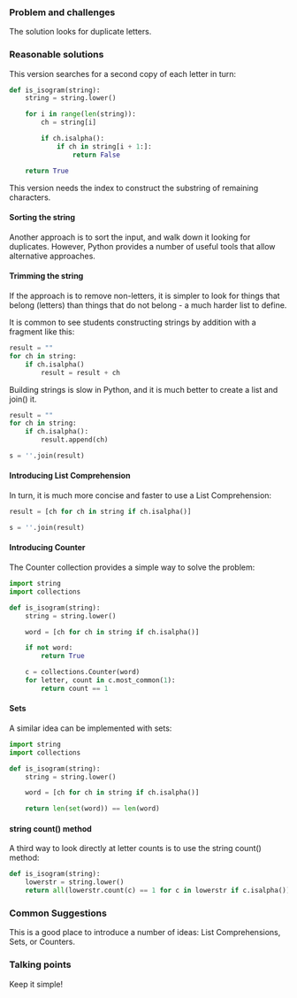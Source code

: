 ### Problem and challenges

The solution looks for duplicate letters.

### Reasonable solutions
	
This version searches for a second copy of each letter in turn:
	
```python
def is_isogram(string):
    string = string.lower()

    for i in range(len(string)):
        ch = string[i]

        if ch.isalpha():
            if ch in string[i + 1:]:
                return False

    return True
```

This version needs the index to construct the substring of remaining characters.

#### Sorting the string
    
Another approach is to sort the input, and walk down it looking for
duplicates. However, Python provides a number of useful tools that allow
alternative approaches.  

#### Trimming the string

If the approach is to remove non-letters, it is simpler to look for things that
belong (letters) than things that do not belong - a much harder list to define.

It is common to see students constructing strings by addition with a
fragment like this:

```python
result = ""
for ch in string:
	if ch.isalpha()
		result = result + ch
```

Building strings is slow in Python, and it is much better to create a list and join() it.

```python
result = ""
for ch in string:
    if ch.isalpha():
        result.append(ch)

s = ''.join(result)
```

#### Introducing List Comprehension

In turn, it is much more concise and faster to use a List Comprehension:

```python
result = [ch for ch in string if ch.isalpha()]

s = ''.join(result)
```

#### Introducing Counter

The Counter collection provides a simple way to solve the problem:

```python
import string
import collections

def is_isogram(string):
    string = string.lower()

    word = [ch for ch in string if ch.isalpha()]

    if not word:
        return True

    c = collections.Counter(word)
    for letter, count in c.most_common(1):
        return count == 1
```

#### Sets

A similar idea can be implemented with sets:

```python
import string
import collections

def is_isogram(string):
    string = string.lower()

    word = [ch for ch in string if ch.isalpha()]

    return len(set(word)) == len(word)
```

#### string count() method

A third way to look directly at letter counts is to use the string count() method:

```python
def is_isogram(string):
    lowerstr = string.lower()
    return all(lowerstr.count(c) == 1 for c in lowerstr if c.isalpha())
```

### Common Suggestions

This is a good place to introduce a number of ideas: List Comprehensions, Sets, or Counters.

### Talking points

Keep it simple!
